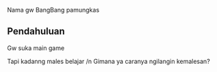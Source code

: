 Nama gw BangBang pamungkas
## Pendahuluan
Gw suka main game

Tapi kadanng males belajar /n
Gimana ya caranya ngilangin kemalesan?